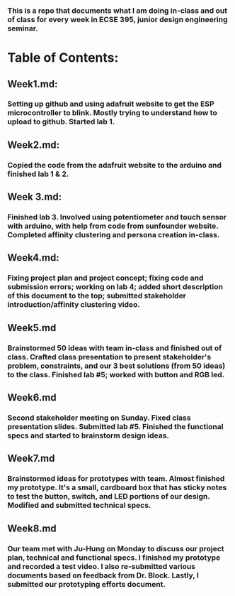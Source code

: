 ### This is a repo that documents what I am doing in-class and out of class for every week in ECSE 395, junior design engineering seminar. 
# Table of Contents:
## Week1.md: 
### Setting up github and using adafruit website to get the ESP microcontroller to blink. Mostly trying to understand how to upload to github.  Started lab 1. 
## Week2.md:
### Copied the code from the adafruit website to the arduino and finished lab 1 & 2. 

## Week 3.md:
### Finished lab 3. Involved using potentiometer and touch sensor with arduino, with help from code from sunfounder website. Completed affinity clustering and persona creation in-class. 

## Week4.md:
### Fixing project plan and project concept; fixing code and submission errors; working on lab 4; added short description of this document to the top; submitted stakeholder introduction/affinity clustering video.


## Week5.md

### Brainstormed 50 ideas with team in-class and finished out of class. Crafted class presentation to present stakeholder's problem, constraints, and our 3 best solutions (from 50 ideas) to the class. Finished lab #5; worked with button and RGB led.

## Week6.md
### Second stakeholder meeting on Sunday. Fixed class presentation slides. Submitted lab #5. Finished the functional specs and started to brainstorm design ideas. 

## Week7.md
### Brainstormed ideas for prototypes with team. Almost finished my prototype. It's a small, cardboard box that has sticky notes to test the button, switch, and LED portions of our design. Modified and submitted technical specs.

## Week8.md
### Our team met with Ju-Hung on Monday to discuss our project plan, technical and functional specs. I finished my prototype and recorded a test video. I also re-submitted various documents based on feedback from Dr. Block. Lastly, I submitted our prototyping efforts document.